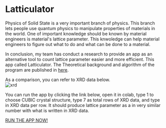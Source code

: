 # Latticulator

Physics of Solid State is a very important branch of physics. This branch lets people use quantum physics to manipulate properties of materials in the world. One of important knowledge should be known by material engineers is material's lattice parameter. This knwoledge can help material engineers to figure out what to do and what can be done to a material. <br>

In conclusion, my team has conduct a research to provide an app as an alternative tool to count lattice parameter easier and more efficient. This app called Latticulator. The Theoretical background and algorithm of the program are published in [here](https://iopscience.iop.org/article/10.1088/1742-6596/2019/1/012070). <br>

As a comparison, you can refer to XRD data below. <br>
![xrd](https://user-images.githubusercontent.com/99194827/172378726-42a3efd3-e2b0-4514-ab7c-834d3b2aa3a0.jpg) <br>

You can run the app by clicking the link below, open it in colab, type 1 to choose CUBIC crystal structure, type 7 as total rows of XRD data, and type in XRD data per row. It should produce lattice parameter as a in very similar number with what is written in XRD data. <br>

[RUN THE APP NOW!](https://github.com/ahmdxrzky/latticulator/blob/main/latticulator_app.ipynb)
